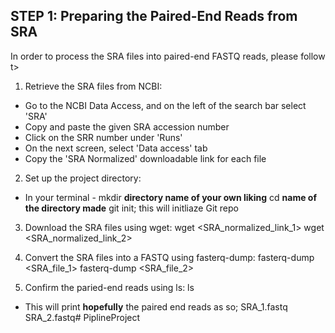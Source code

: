 ## STEP 1: Preparing the Paired-End Reads from SRA

In order to process the SRA files into paired-end FASTQ reads, please follow t>

1. Retrieve the SRA files from NCBI:
- Go to the NCBI Data Access, and on the left of the search bar select 'SRA'
- Copy and paste the given SRA accession number
- Click on the SRR number under 'Runs'
- On the next screen, select 'Data access' tab
- Copy the 'SRA Normalized' downloadable link for each file

2. Set up the project directory:
- In your terminal -
 mkdir **directory name of your own liking**
cd **name of the directory made**
git init; this will initliaze Git repo

3. Download the SRA files using wget:
wget <SRA_normalized_link_1>
wget <SRA_normalized_link_2>

4. Convert the SRA files into a FASTQ using fasterq-dump:
fasterq-dump <SRA_file_1>
fasterq-dump <SRA_file_2>

5. Confirm the paried-end reads using ls:
ls
- This will print **hopefully** the paired end reads as so;
SRA_1.fastq SRA_2.fastq# PiplineProject
